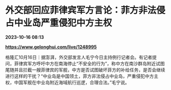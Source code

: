 # 外交部回应菲律宾军方言论：菲方非法侵占中业岛严重侵犯中方主权

**2023-10-16 08:13**

**https://www.gelonghui.com/live/1248995**

格隆汇10月16日｜据澎湃，外交部发言人毛宁今日主持例行记者会。有记者提问，菲律宾军方呼吁中方在南海停止“不安全的行为”，称中方在南沙群岛附近试图尾随并且拦截一艘菲律宾的军舰，中方是否试图破坏菲方的补给任务，是否会继续进行这样的干扰？“中业岛是中国领土，菲方非法侵占中业岛，严重侵犯中方主权，中国军舰在中业岛附近海域航行巡逻，合理合法。”毛宁说。